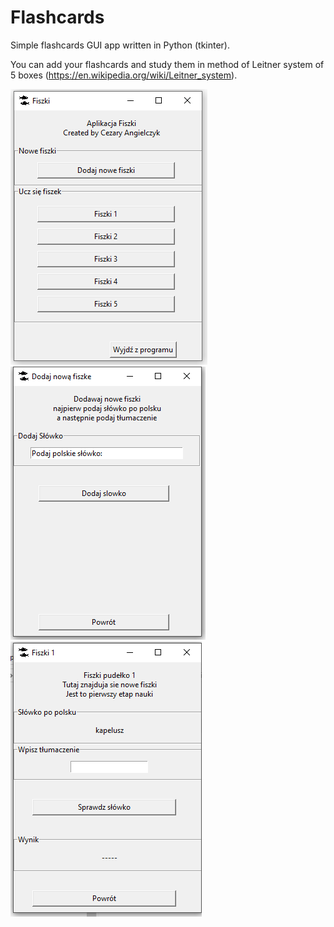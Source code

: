 # Flashcards
Simple flashcards GUI app written in Python (tkinter).

You can add your flashcards and study them in method of Leitner system of 5 boxes (https://en.wikipedia.org/wiki/Leitner_system).

![alt text](https://github.com/cezang/Flashcards/blob/master/screenshots/s1.PNG?raw=true)
![alt text](https://github.com/cezang/Flashcards/blob/master/screenshots/s2.PNG?raw=true)
![alt text](https://github.com/cezang/Flashcards/blob/master/screenshots/s3.PNG?raw=true)
